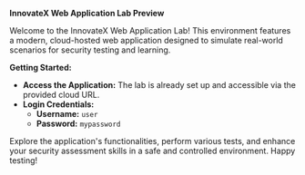 **InnovateX Web Application Lab Preview**

Welcome to the InnovateX Web Application Lab! This environment features a modern, cloud-hosted web application designed to simulate real-world scenarios for security testing and learning.

**Getting Started:**

- **Access the Application:** The lab is already set up and accessible via the provided cloud URL.
- **Login Credentials:**
  - **Username:** `user`
  - **Password:** `mypassword`

Explore the application's functionalities, perform various tests, and enhance your security assessment skills in a safe and controlled environment. Happy testing!